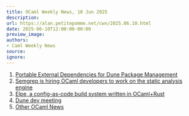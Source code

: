 ```yaml
---
title: OCaml Weekly News, 10 Jun 2025
description:
url: https://alan.petitepomme.net/cwn/2025.06.10.html
date: 2025-06-10T12:00:00-00:00
preview_image:
authors:
- Caml Weekly News
source:
ignore:
---
```


<ol><li><a href="https://alan.petitepomme.net/cwn/2025.06.10.html#1">Portable External Dependencies for Dune Package Management</a></li><li><a href="https://alan.petitepomme.net/cwn/2025.06.10.html#2">Semgrep is hiring OCaml developers to work on the static analysis engine</a></li><li><a href="https://alan.petitepomme.net/cwn/2025.06.10.html#3">Elpe, a config-as-code build system written in OCaml+Rust</a></li><li><a href="https://alan.petitepomme.net/cwn/2025.06.10.html#4">Dune dev meeting</a></li><li><a href="https://alan.petitepomme.net/cwn/2025.06.10.html#5">Other OCaml News</a></li></ol>
